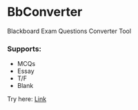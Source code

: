 # BbConverter
Blackboard Exam Questions Converter Tool

### Supports:
- MCQs
- Essay
- T/F
- Blank

Try here: <a href="https://ahmedalbishri.github.io/BbConverter/" target="_blank">Link</a>